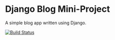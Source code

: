 # Django Blog Mini-Project

A simple blog app written using Django.

[![Build Status](https://travis-ci.org/Errepulify/django-blog.svg?branch=master)](https://travis-ci.org/Errepulify/django-blog)